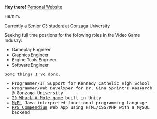 <b>Hey there!</b>
<a href="https://zachburnaby.com">Personal Website</a>

He/him. 

Currently a Senior CS student at Gonzaga University

Seeking full time positions for the following roles in the Video Game Industry:
* Gameplay Engineer
* Graphics Engineer
* Engine Tools Engineer
* Software Engineer


<samp>
<p>Some things I've done:</p>
<ul> 
  <li> Programmer/IT Support for Kennedy Catholic High School</li>
  <li> Programmer/Web Developer for Dr. Gina Sprint's Research @ Gonzaga University</li>
  <li> <a href="https://www.kongregate.com/games/TheRedLancer/the-molehill-whack-em">2D Whack-A-Mole game</a> built in Unity</li>
  <li> <a href="https://github.com/TheRedLancer/MyPL">MyPL</a> Java interpreted functional programming language</li>
  <li> <a href="https://github.com/TheRedLancer/RPGCompendium">RPG Compendium</a> Web App using HTML/CSS/PHP with a MySQL backend</li>
</ul>
</samp>
